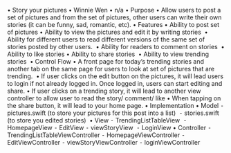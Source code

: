 
•	Story your pictures 
•	Winnie Wen
	•	n/a
•	Purpose
	•	Allow users to post a set of pictures and from the set of 	pictures, other users can write their own stories (it can be funny, sad, romantic, etc).
•	Features
	•	Ability to post set of pictures
	•	Ability to view the pictures and edit it by writing stories 
	•	Ability for different users to read different versions of the same set of stories posted by other users. 
	•	Ability for readers to comment on stories 
	•	Ability to like stories
	•	Ability to share stories 
	•	Ability to view trending stories 
•	Control Flow
	•	A front page for today’s trending stories and another tab on the same page for users to look at set of pictures that are trending. 
	•	If user clicks on the edit button on the pictures, it will lead users to login if not already logged in. Once logged in, users can start editing and share.
	•	If user clicks on a trending story, it will lead to another view controller to allow user to read the story/ comment/ like
	•	When tapping on the share button, it will lead to your home page.
•	Implementation
	•	Model
		⁃	pictures.swift (to store your pictures for this post into a list) 
		⁃	stories.swift (to store you edited stories) 
	•	View
		⁃	TrendingListTableView 
		⁃	HomepageView
		⁃	EditView
		⁃	viewStoryView 
		⁃	LoginView
•	Controller
		⁃	TrendingListTableViewController
		⁃	HomepageViewController
		⁃	EditViewController
		⁃	viewStoryViewController
		⁃	loginViewController